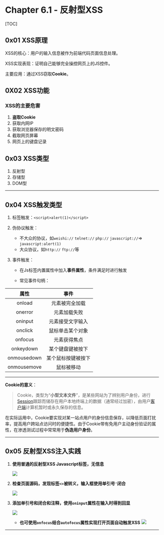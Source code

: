 # Chapter 6.1 - 反射型XSS

[TOC]

## 0x01 XSS原理

XSS的核心：用户的输入信息被作为前端代码页面信息处理。

XSS实现表现：证明自己能够完全操控网页上的JS控件。

主要应用：通过XSS窃取**Cookie**。

## 0X02 XSS功能

### XSS的主要危害

1. **盗取Cookie**
2. 获取内网IP
3. 获取浏览器保存的明文密码
4. 截取网页屏幕
5. 网页上的键盘记录

## 0x03 XSS类型

1. 反射型
2. 存储型
3. DOM型

----

## 0x04 XSS触发类型

1. 标签触发：`<script>alert(1)</script>`

2. 伪协议触发：
   - 不大众的协议，如`weishi://` `telnet://` `php://` `javascript://`=> `javascript:alert(1)`
   - 大众协议，如`http://` `ftp://`等
   
3. 事件触发：

   - 在Js标签内置属性中加入**事件属性**，条件满足时进行触发

   - 常见事件句柄：

|     属性      |        事件        |
| :-----------: | :----------------: |
|   onload    |   元素被完全加载   |
|   onerror   |    元素加载失败    |
|	oninput	 |	 元素接受文字输入|
|   onclick   |  鼠标单击某个对象  |
|   onfocus   |    元素获得焦点    |
|  onkeydown  |  某个键盘键被按下  |
| onmousedown | 某个鼠标按键被按下 |
| onmousemove |     鼠标被移动     |


----

**Cookie的意义**：

   > Cookie，类型为“**小型文本文件**”，是某些网站为了辨别用户身份，进行[Session](https://baike.baidu.com/item/Session/479100)跟踪而储存在用户本地终端上的数据（通常经过加密），由用户[客户端](https://baike.baidu.com/item/客户端/101081)计算机暂时或永久保存的信息。

   在实际运用中，Cookie要实现对某一站点用户的身份信息保存，以降低页面打扰率，提高用户跨站点访问时的便捷性。由于Cookie带有免用户主动身份验证的属性，在渗透测试过程中常常用于**伪造用户身份**。

----

## 0x05 反射型XSS注入实践

1. **使用普通的反射型XSS Javascript标签，无信息**

	![](https://nc0.cdn.zkaq.cn/md/5371/1b6347609f7f3513fe585dff6ce25fa1_30514.png)

2. **检查页面源码，发现标签`<>`被转义，输入框使用单引号`'`闭合**

	![](https://nc0.cdn.zkaq.cn/md/5371/f85227565b8034c5bebcde2ac138d39f_79811.png)

3. **添加单引号和闭合和注释，使用`oninput`属性在输入时得到回显**

	![](https://nc0.cdn.zkaq.cn/md/5371/ae0ffde741e942089a66a3db55f558b4_13787.png)
   - **也可使用`onfocus`结合`autofocus`属性实现打开页面自动触发XSS**
   	![](https://nc0.cdn.zkaq.cn/md/5371/d49a66ef8ca56083366cb9a82f4a132a_23722.png)

----

